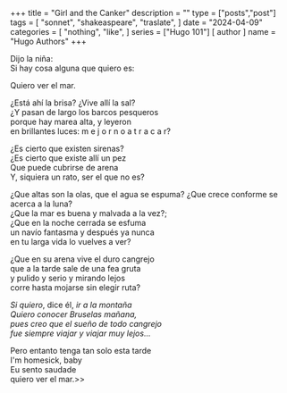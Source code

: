 +++
title = "Girl and the Canker"
description = ""
type = ["posts","post"]
tags = [
    "sonnet",
    "shakeaspeare",
    "traslate",
       ]
date = "2024-04-09"
categories = [
    "nothing",
    "like",
]
series = ["Hugo 101"]
[ author ]
  name = "Hugo Authors"
+++

Dijo la niña:  
Si hay cosa alguna que quiero es:  

Quiero ver el mar.  

¿Está ahí la brisa? ¿Vive allí la sal?  
¿Y pasan de largo los barcos pesqueros  
porque hay marea alta, y leyeron  
en brillantes luces: m e j o r n o a t r a c a r?  

¿Es cierto que existen sirenas?  
¿Es cierto que existe allí un pez  
Que puede cubrirse de arena  
Y, siquiera un rato, ser el que no es?  

¿Que  altas son la olas, que el agua se espuma?
¿Que crece conforme se acerca a la luna?  
¿Que la mar es buena y malvada a la vez?;  
¿Que en la noche cerrada se esfuma  
un navío fantasma y después ya nunca  
en tu larga vida lo vuelves a ver?  

¿Que en su arena vive el duro cangrejo  
que a la tarde sale de una fea gruta  
y pulido y serio y mirando lejos  
corre hasta mojarse sin elegir ruta?  

_Si quiero_, dice él, _ir a la montaña  
Quiero conocer Bruselas mañana,  
pues creo que el sueño de todo cangrejo  
fue siempre viajar y viajar muy lejos..._

Pero entanto tenga tan solo esta tarde  
I'm homesick, baby  
Eu sento saudade  
quiero ver el mar.>>  

